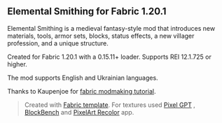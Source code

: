 ## Elemental Smithing for Fabric 1.20.1

Elemental Smithing is a medieval fantasy-style mod that introduces new materials, tools, armor sets, blocks, status effects, a new villager profession, and a unique structure.

Created for Fabric 1.20.1 with a 0.15.11+ loader. Supports REI 12.1.725 or higher.

The mod supports English and Ukrainian languages.

Thanks to Kaupenjoe for [fabric modmaking tutorial](https://github.com/Tutorials-By-Kaupenjoe/Fabric-Tutorial-1.20.X).

> Created with [Fabric template](https://fabricmc.net/develop/template/).
> For textures used [Pixel GPT](https://deep-pixels.com/) , [BlockBench](https://www.blockbench.net/) and [PixelArt Recolor](https://virtualzer0.github.io/PixelArtRecolor/) app.
